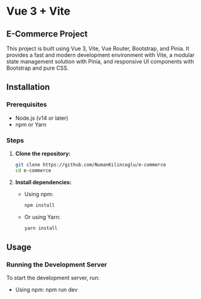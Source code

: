 # Vue 3 + Vite

## E-Commerce Project

This project is built using Vue 3, Vite, Vue Router, Bootstrap, and Pinia. It provides a fast and modern development environment with Vite, a modular state management solution with Pinia, and responsive UI components with Bootstrap and pure CSS.

## Installation

### Prerequisites

- Node.js (v14 or later)
- npm or Yarn

### Steps

1. **Clone the repository:**
    ```bash
    git clone https://github.com/NumanKilincoglu/e-commerce
    cd e-commerce
    ```

2. **Install dependencies:**
    - Using npm:
      ```bash
      npm install
      ```

    - Or using Yarn:
      ```bash
      yarn install
      ```

## Usage

### Running the Development Server

To start the development server, run:

- Using npm:
  npm run dev
